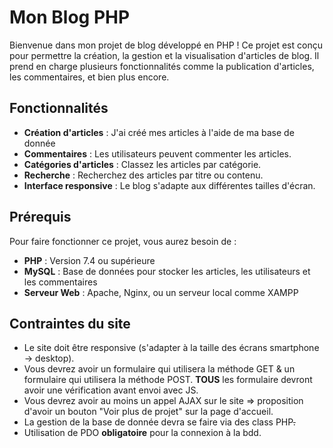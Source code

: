 # Mon Blog PHP

Bienvenue dans mon projet de blog développé en PHP ! Ce projet est conçu pour permettre la création, la gestion et la visualisation d'articles de blog. Il prend en charge plusieurs fonctionnalités comme la publication d'articles, les commentaires, et bien plus encore.

## Fonctionnalités

- **Création d'articles** : J'ai créé mes articles à l'aide de ma base de donnée
- **Commentaires** : Les utilisateurs peuvent commenter les articles.
- **Catégories d'articles** : Classez les articles par catégorie.
- **Recherche** : Recherchez des articles par titre ou contenu.
- **Interface responsive** : Le blog s'adapte aux différentes tailles d'écran.

## Prérequis

Pour faire fonctionner ce projet, vous aurez besoin de :

- **PHP** : Version 7.4 ou supérieure
- **MySQL** : Base de données pour stocker les articles, les utilisateurs et les commentaires
- **Serveur Web** : Apache, Nginx, ou un serveur local comme XAMPP

## Contraintes du site

- Le site doit être responsive (s'adapter à la taille des écrans smartphone -> desktop).
- Vous devrez avoir un formulaire qui utilisera la méthode GET & un formulaire qui utilisera la méthode POST. **TOUS** les formulaire devront avoir une vérification avant envoi avec JS.
- Vous devrez avoir au moins un appel AJAX sur le site => proposition d'avoir un bouton "Voir plus de projet" sur la page d'accueil.
- La gestion de la base de donnée devra se faire via des class PHP~~.~~
- Utilisation de PDO **obligatoire** pour la connexion à la bdd.